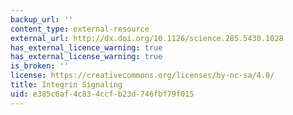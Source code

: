 ```yaml
---
backup_url: ''
content_type: external-resource
external_url: http://dx.doi.org/10.1126/science.285.5430.1028
has_external_licence_warning: true
has_external_license_warning: true
is_broken: ''
license: https://creativecommons.org/licenses/by-nc-sa/4.0/
title: Integrin Signaling
uid: e385c6af-4c83-4ccf-b23d-746fbf79f015
---
```


